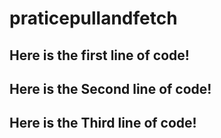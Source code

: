 # praticepullandfetch
## Here is the first line of code!
## Here is the Second line of code!
## Here is the Third line of code!
